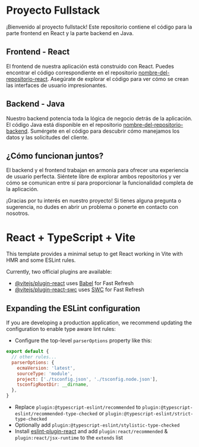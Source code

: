# Proyecto Fullstack

¡Bienvenido al proyecto fullstack! Este repositorio contiene el código para la parte frontend en React y la parte backend en Java.

## Frontend - React

El frontend de nuestra aplicación está construido con React. Puedes encontrar el código correspondiente en el repositorio [nombre-del-repositorio-react](enlace-al-repositorio-react). Asegúrate de explorar el código para ver cómo se crean las interfaces de usuario impresionantes.

## Backend - Java

Nuestro backend potencia toda la lógica de negocio detrás de la aplicación. El código Java está disponible en el repositorio [nombre-del-repositorio-backend](enlace-al-repositorio-backend). Sumérgete en el código para descubrir cómo manejamos los datos y las solicitudes del cliente.

## ¿Cómo funcionan juntos?

El backend y el frontend trabajan en armonía para ofrecer una experiencia de usuario perfecta. Siéntete libre de explorar ambos repositorios y ver cómo se comunican entre sí para proporcionar la funcionalidad completa de la aplicación.

¡Gracias por tu interés en nuestro proyecto! Si tienes alguna pregunta o sugerencia, no dudes en abrir un problema o ponerte en contacto con nosotros.



# React + TypeScript + Vite

This template provides a minimal setup to get React working in Vite with HMR and some ESLint rules.

Currently, two official plugins are available:

- [@vitejs/plugin-react](https://github.com/vitejs/vite-plugin-react/blob/main/packages/plugin-react/README.md) uses [Babel](https://babeljs.io/) for Fast Refresh
- [@vitejs/plugin-react-swc](https://github.com/vitejs/vite-plugin-react-swc) uses [SWC](https://swc.rs/) for Fast Refresh

## Expanding the ESLint configuration

If you are developing a production application, we recommend updating the configuration to enable type aware lint rules:

- Configure the top-level `parserOptions` property like this:

```js
export default {
  // other rules...
  parserOptions: {
    ecmaVersion: 'latest',
    sourceType: 'module',
    project: ['./tsconfig.json', './tsconfig.node.json'],
    tsconfigRootDir: __dirname,
  },
}
```

- Replace `plugin:@typescript-eslint/recommended` to `plugin:@typescript-eslint/recommended-type-checked` or `plugin:@typescript-eslint/strict-type-checked`
- Optionally add `plugin:@typescript-eslint/stylistic-type-checked`
- Install [eslint-plugin-react](https://github.com/jsx-eslint/eslint-plugin-react) and add `plugin:react/recommended` & `plugin:react/jsx-runtime` to the `extends` list
